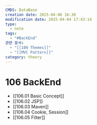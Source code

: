 ```yaml
---
CMDS: DataBase
creation date: 2025-04-06 16:30
modification date: 2025-04-04 17:43:14
type:
  - note
tags:
  - "#BackEnd"
관련 문서:
  - "[[100 Themes]]"
  - "[[MVC Pattern]]"
category: theory
---
```


# 106 BackEnd
- [[106.01 Basic Concept]]
- [[106.02 JSP]]
- [[106.03 Maven]]
- [[106.04 Cookie, Session]]
- [[106.05 Filter]]
